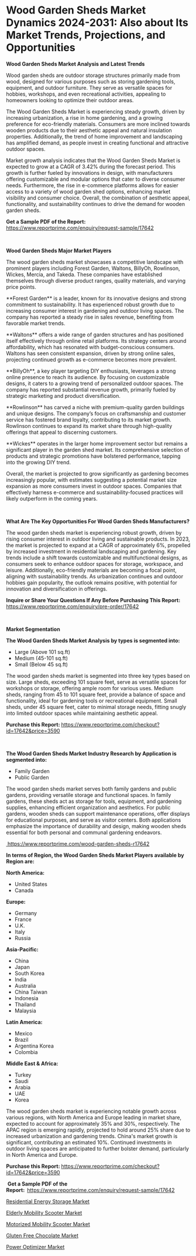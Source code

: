 <p><h1>Wood Garden Sheds Market Dynamics 2024-2031: Also about Its Market Trends, Projections, and Opportunities</h1></p><p><strong>Wood Garden Sheds Market Analysis and Latest Trends</strong></p>
<p><p>Wood garden sheds are outdoor storage structures primarily made from wood, designed for various purposes such as storing gardening tools, equipment, and outdoor furniture. They serve as versatile spaces for hobbies, workshops, and even recreational activities, appealing to homeowners looking to optimize their outdoor areas.</p><p>The Wood Garden Sheds Market is experiencing steady growth, driven by increasing urbanization, a rise in home gardening, and a growing preference for eco-friendly materials. Consumers are more inclined towards wooden products due to their aesthetic appeal and natural insulation properties. Additionally, the trend of home improvement and landscaping has amplified demand, as people invest in creating functional and attractive outdoor spaces.</p><p>Market growth analysis indicates that the Wood Garden Sheds Market is expected to grow at a CAGR of 3.42% during the forecast period. This growth is further fueled by innovations in design, with manufacturers offering customizable and modular options that cater to diverse consumer needs. Furthermore, the rise in e-commerce platforms allows for easier access to a variety of wood garden shed options, enhancing market visibility and consumer choice. Overall, the combination of aesthetic appeal, functionality, and sustainability continues to drive the demand for wooden garden sheds.</p></p>
<p><strong>Get a Sample PDF of the Report:&nbsp;</strong> <a href="https://www.reportprime.com/enquiry/request-sample/17642?utm_campaign=1123&utm_medium=2&utm_source=Github&utm_content=ia&utm_term=19112024&utm_id=wood-garden-sheds">https://www.reportprime.com/enquiry/request-sample/17642</a></p>
<p>&nbsp;</p>
<p><strong>Wood Garden Sheds Major Market Players</strong></p>
<p><p>The wood garden sheds market showcases a competitive landscape with prominent players including Forest Garden, Waltons, BillyOh, Rowlinson, Wickes, Mercia, and Takeda. These companies have established themselves through diverse product ranges, quality materials, and varying price points.</p><p>**Forest Garden** is a leader, known for its innovative designs and strong commitment to sustainability. It has experienced robust growth due to increasing consumer interest in gardening and outdoor living spaces. The company has reported a steady rise in sales revenue, benefiting from favorable market trends.</p><p>**Waltons** offers a wide range of garden structures and has positioned itself effectively through online retail platforms. Its strategy centers around affordability, which has resonated with budget-conscious consumers. Waltons has seen consistent expansion, driven by strong online sales, projecting continued growth as e-commerce becomes more prevalent.</p><p>**BillyOh**, a key player targeting DIY enthusiasts, leverages a strong online presence to reach its audience. By focusing on customizable designs, it caters to a growing trend of personalized outdoor spaces. The company has reported substantial revenue growth, primarily fueled by strategic marketing and product diversification.</p><p>**Rowlinson** has carved a niche with premium-quality garden buildings and unique designs. The company’s focus on craftsmanship and customer service has fostered brand loyalty, contributing to its market growth. Rowlinson continues to expand its market share through high-quality offerings that appeal to discerning customers.</p><p>**Wickes** operates in the larger home improvement sector but remains a significant player in the garden shed market. Its comprehensive selection of products and strategic promotions have bolstered performance, tapping into the growing DIY trend.</p><p>Overall, the market is projected to grow significantly as gardening becomes increasingly popular, with estimates suggesting a potential market size expansion as more consumers invest in outdoor spaces. Companies that effectively harness e-commerce and sustainability-focused practices will likely outperform in the coming years.</p></p>
<p>&nbsp;</p>
<p><strong>What Are The Key Opportunities For Wood Garden Sheds Manufacturers?</strong></p>
<p><p>The wood garden sheds market is experiencing robust growth, driven by rising consumer interest in outdoor living and sustainable products. In 2023, the market is projected to expand at a CAGR of approximately 6%, propelled by increased investment in residential landscaping and gardening. Key trends include a shift towards customizable and multifunctional designs, as consumers seek to enhance outdoor spaces for storage, workspace, and leisure. Additionally, eco-friendly materials are becoming a focal point, aligning with sustainability trends. As urbanization continues and outdoor hobbies gain popularity, the outlook remains positive, with potential for innovation and diversification in offerings.</p></p>
<p><strong>Inquire or Share Your Questions If Any Before Purchasing This Report:</strong> <a href="https://www.reportprime.com/enquiry/pre-order/17642?utm_campaign=1123&utm_medium=2&utm_source=Github&utm_content=ia&utm_term=19112024&utm_id=wood-garden-sheds">https://www.reportprime.com/enquiry/pre-order/17642</a></p>
<p>&nbsp;</p>
<p><strong>Market Segmentation</strong></p>
<p><strong>The Wood Garden Sheds Market Analysis by types is segmented into:</strong></p>
<p><ul><li>Large (Above 101 sq.ft)</li><li>Medium (45-101 sq.ft)</li><li>Small (Below 45 sq.ft)</li></ul></p>
<p><p>The wood garden sheds market is segmented into three key types based on size. Large sheds, exceeding 101 square feet, serve as versatile spaces for workshops or storage, offering ample room for various uses. Medium sheds, ranging from 45 to 101 square feet, provide a balance of space and functionality, ideal for gardening tools or recreational equipment. Small sheds, under 45 square feet, cater to minimal storage needs, fitting snugly into limited outdoor spaces while maintaining aesthetic appeal.</p></p>
<p><strong>Purchase this Report:&nbsp;</strong><a href="https://www.reportprime.com/checkout?id=17642&price=3590&utm_campaign=1123&utm_medium=2&utm_source=Github&utm_content=ia&utm_term=19112024&utm_id=wood-garden-sheds">https://www.reportprime.com/checkout?id=17642&price=3590</a></p>
<p>&nbsp;</p>
<p><strong>The Wood Garden Sheds Market Industry Research by Application is segmented into:</strong></p>
<p><ul><li>Family Garden</li><li>Public Garden</li></ul></p>
<p><p>The wood garden sheds market serves both family gardens and public gardens, providing versatile storage and functional spaces. In family gardens, these sheds act as storage for tools, equipment, and gardening supplies, enhancing efficient organization and aesthetics. For public gardens, wooden sheds can support maintenance operations, offer displays for educational purposes, and serve as visitor centers. Both applications emphasize the importance of durability and design, making wooden sheds essential for both personal and communal gardening endeavors.</p></p>
<p><a href="https://www.reportprime.com/wood-garden-sheds-r17642?utm_campaign=1123&utm_medium=2&utm_source=Github&utm_content=ia&utm_term=19112024&utm_id=wood-garden-sheds">&nbsp;https://www.reportprime.com/wood-garden-sheds-r17642</a></p>
<p><strong>In terms of Region, the Wood Garden Sheds Market Players available by Region are:</strong></p>
<p>
    <p> <strong> North America: </strong>
        <ul>
            <li>United States</li>
            <li>Canada</li>
        </ul>
        </p> 
    <p> <strong> Europe: </strong>
        <ul>
            <li>Germany</li>
            <li>France</li>
            <li>U.K.</li>
            <li>Italy</li>
            <li>Russia</li>
        </ul>
        </p> 
    <p> <strong> Asia-Pacific: </strong>
        <ul>
            <li>China</li>
            <li>Japan</li>
            <li>South Korea</li>
            <li>India</li>
            <li>Australia</li>
            <li>China Taiwan</li>
            <li>Indonesia</li>
            <li>Thailand</li>
            <li>Malaysia</li>
        </ul>
        </p> 
    <p> <strong> Latin America: </strong>
        <ul>
            <li>Mexico</li>
            <li>Brazil</li>
            <li>Argentina Korea</li>
            <li>Colombia</li>
        </ul>
        </p> 
    <p> <strong> Middle East & Africa: </strong>
        <ul>
            <li>Turkey</li>
            <li>Saudi</li>
            <li>Arabia</li>
            <li>UAE</li>
            <li>Korea</li>
        </ul>
    </p>
    </p>
<p><p>The wood garden sheds market is experiencing notable growth across various regions, with North America and Europe leading in market share, expected to account for approximately 35% and 30%, respectively. The APAC region is emerging rapidly, projected to hold around 25% share due to increased urbanization and gardening trends. China's market growth is significant, contributing an estimated 10%. Continued investments in outdoor living spaces are anticipated to further bolster demand, particularly in North America and Europe.</p></p>
<p><strong>Purchase this Report: </strong><a href="https://www.reportprime.com/checkout?id=17642&price=3590&utm_campaign=1123&utm_medium=2&utm_source=Github&utm_content=ia&utm_term=19112024&utm_id=wood-garden-sheds">https://www.reportprime.com/checkout?id=17642&price=3590</a></p>
<p>&nbsp;<strong>Get a Sample PDF of the Report:&nbsp;&nbsp;</strong><a href="https://www.reportprime.com/enquiry/request-sample/17642?utm_campaign=1123&utm_medium=2&utm_source=Github&utm_content=ia&utm_term=19112024&utm_id=wood-garden-sheds">https://www.reportprime.com/enquiry/request-sample/17642</a></p>
<p><strong></strong></p>
<p><p><a href="https://www.linkedin.com/pulse/residential-energy-storage-market-analysis-report-global-klhie?utm_campaign=1123&utm_medium=2&utm_source=Github&utm_content=ia&utm_term=19112024&utm_id=wood-garden-sheds">Residential Energy Storage Market</a></p><p><a href="https://issuu.com/reportprime-2/docs/elderly-mobility-scooter-market-siz_0e5a6e40c152bb?utm_campaign=1123&utm_medium=2&utm_source=Github&utm_content=ia&utm_term=19112024&utm_id=wood-garden-sheds">Elderly Mobility Scooter Market</a></p><p><a href="https://issuu.com/reportprime-2/docs/motorized-mobility-scooter-market-s_ebdfda35d71e02?utm_campaign=1123&utm_medium=2&utm_source=Github&utm_content=ia&utm_term=19112024&utm_id=wood-garden-sheds">Motorized Mobility Scooter Market</a></p><p><a href="https://www.linkedin.com/pulse/strategic-forecast-gluten-free-chocolate-market-growth-trends-6bmqf?utm_campaign=1123&utm_medium=2&utm_source=Github&utm_content=ia&utm_term=19112024&utm_id=wood-garden-sheds">Gluten Free Chocolate Market</a></p><p><a href="https://www.linkedin.com/pulse/consumer-behavior-shifts-power-optimizer-market-demand-6kxfe?utm_campaign=1123&utm_medium=2&utm_source=Github&utm_content=ia&utm_term=19112024&utm_id=wood-garden-sheds">Power Optimizer Market</a></p></p>